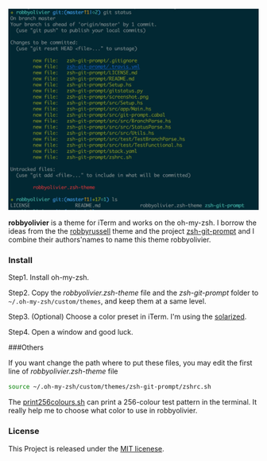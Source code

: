 ![](screenshots/00.jpg)

**robbyolivier** is a theme for iTerm and works on the oh-my-zsh. I borrow the ideas from the the [robbyrussell](https://github.com/robbyrussell/oh-my-zsh/blob/master/themes/robbyrussell.zsh-theme) theme and the project [zsh-git-prompt](https://github.com/olivierverdier/zsh-git-prompt) and I combine their authors'names to name this theme robbyolivier.

### Install

Step1. Install oh-my-zsh.

Step2. Copy the *robbyolivier.zsh-theme* file and the *zsh-git-prompt* folder to `~/.oh-my-zsh/custom/themes`, and keep them at a same level.

Step3. (Optional) Choose a color preset in iTerm. I'm using the [solarized](https://github.com/altercation/solarized/tree/master/iterm2-colors-solarized).

Step4. Open a window and good luck.

###Others

 If you want change the path where to put these files, you may edit the first line of *robbyolivier.zsh-theme* file

``` sh
source ~/.oh-my-zsh/custom/themes/zsh-git-prompt/zshrc.sh
```



The [print256colours.sh](https://gist.github.com/HaleTom/89ffe32783f89f403bba96bd7bcd1263) can print a 256-colour test pattern in the terminal. It really help me to choose what color to use in robbyolivier.

### License

This Project is released under the [MIT licenese](LICENSE).